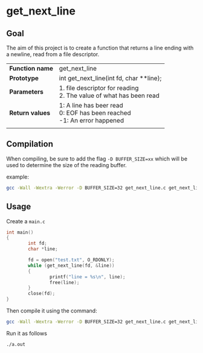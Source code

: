 # get_next_line

## Goal

The aim of this project is to create a function that returns a line ending with a newline, read from a file descriptor.

|||
|-|-|
__Function name__   | get_next_line
__Prototype__       | int get_next_line(int fd, char **line);
__Parameters__      | 1. file descriptor for reading<br>2. The value of what has been read
__Return values__   | 1: A line has beer read<br>0: EOF has been reached<br>-1: An error happened
|||

## Compilation

When compiling, be sure to add the flag `-D BUFFER_SIZE=xx` which will be used to determine the size of the reading buffer.

example:

```sh
gcc -Wall -Wextra -Werror -D BUFFER_SIZE=32 get_next_line.c get_next_line_utils.c main.c
```

## Usage

Create a `main.c`

```c
int main()
{
        int fd;
        char *line;

        fd = open("test.txt", O_RDONLY);
        while (get_next_line(fd, &line))
        {
                printf("line = %s\n", line);
                free(line);
        }
        close(fd);
}
```

Then compile it using the command:

```sh
gcc -Wall -Wextra -Werror -D BUFFER_SIZE=32 get_next_line.c get_next_line_utils.c main.c
```

Run it as follows

```sh
./a.out
```
